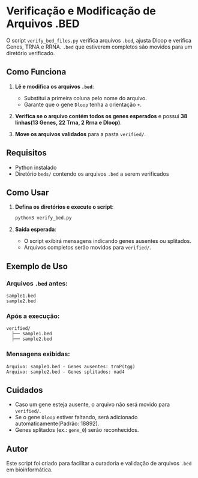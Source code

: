 # Verificação e Modificação de Arquivos .BED

O script `verify_bed_files.py` verifica arquivos `.bed`, ajusta Dloop e verifica Genes, TRNA e RRNA. `.bed` que estiverem completos são movidos para um diretório verificado.

## Como Funciona

1. **Lê e modifica os arquivos `.bed`**:
   - Substitui a primeira coluna pelo nome do arquivo.
   - Garante que o gene `Dloop` tenha a orientação `+`.

2. **Verifica se o arquivo contém todos os genes esperados** e possui **38 linhas(13 Genes, 22 Trna, 2 Rrna e Dloop)**.

3. **Move os arquivos validados** para a pasta `verified/`.

## Requisitos

- Python instalado
- Diretório `beds/` contendo os arquivos `.bed` a serem verificados

## Como Usar

1. **Defina os diretórios e execute o script**:
   ```sh
   python3 verify_bed.py
   ```

2. **Saída esperada**:
   - O script exibirá mensagens indicando genes ausentes ou splitados.
   - Arquivos completos serão movidos para `verified/`.

## Exemplo de Uso

### Arquivos `.bed` antes:
```
sample1.bed
sample2.bed
```

### Após a execução:
```
verified/
  ├── sample1.bed
  ├── sample2.bed
```

### Mensagens exibidas:
```
Arquivo: sample1.bed - Genes ausentes: trnP(tgg)
Arquivo: sample2.bed - Genes splitados: nad4
```

## Cuidados

- Caso um gene esteja ausente, o arquivo não será movido para `verified/`.
- Se o gene `Dloop` estiver faltando, será adicionado automaticamente(Padrão: 18892).
- Genes splitados (ex.: `gene_0`) serão reconhecidos.

## Autor
Este script foi criado para facilitar a curadoria e validação de arquivos `.bed` em bioinformática.

